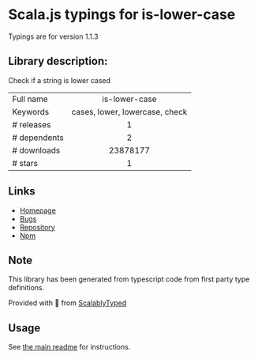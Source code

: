 
# Scala.js typings for is-lower-case

Typings are for version 1.1.3

## Library description:
Check if a string is lower cased

|                    |                 |
| ------------------ | :-------------: |
| Full name          | is-lower-case |
| Keywords           | cases, lower, lowercase, check |
| # releases         | 1 |
| # dependents       | 2 |
| # downloads        | 23878177 |
| # stars            | 1 |

## Links
- [Homepage](https://github.com/blakeembrey/is-lower-case)
- [Bugs](https://github.com/blakeembrey/is-lower-case/issues)
- [Repository](https://github.com/blakeembrey/is-lower-case)
- [Npm](https://www.npmjs.com/package/is-lower-case)
    


## Note
This library has been generated from typescript code from first party type definitions.

Provided with :purple_heart: from [ScalablyTyped](https://github.com/oyvindberg/ScalablyTyped)

## Usage
See [the main readme](../../readme.md) for instructions.


